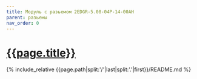 ```yaml
---
title: Модуль с разьемом 2EDGR-5.08-04P-14-00AH
parent: разьемы
nav_order: 0
---
```

# [{{page.title}}](https://github.com/mpp2508/{{page.path|split:'/'|last|split:'.'|first}})
{% include_relative {{page.path|split:'/'|last|split:'.'|first}}/README.md %}

